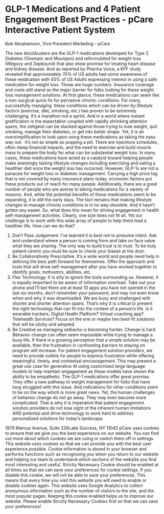 # GLP-1 Medications and 4 Patient Engagement Best Practices - pCare Interactive Patient System

Bob Abrahamson, Vice President Marketing – pCare

The new blockbusters are the GLP-1 medications developed for Type 2 Diabetes (Ozempic and Mounjaro) and reformulated for weight loss (Wegovy and Zepbound) that also show promise for treating heart disease and kidney disease. And as reported by Pharma Voice, a KFF study revealed that approximately 70% of US adults had some awareness of these medication with 45% of US Adults expressing interest in using a safe medication for weight loss. Those are huge numbers. Insurance coverage and costs still stand as the major barrier for folks looking for these weight loss management solutions.
At first glance, these medications can seem like a non-surgical quick fix for pervasive chronic conditions. For many, successfully managing  these conditions which can be driven by lifestyle factors (exercise, diet, smoking, etc.) has proven to be extremely challenging. It’s a marathon not a sprint. And in a world where instant gratification is the expectation coupled with rapidly shrinking attention spans, the zeitgeist can be stacked against those trying to lose weight, quit smoking, manage their diabetes, or get into better shape.
Yet, it is an oversimplification to look upon using these medications as taking the easy way out.  It’s not as simple as popping a pill. There are injections schedules, often steep financial impacts, and the need to exercise and build muscle mass to prepare the body for what can be substantial weight loss. In many cases, these medications have acted as a catalyst toward helping people make seemingly lasting lifestyle changes including exercising and eating a healthier diet once the weight loss has occurred.
However, GLP-1s are not a panacea for weight loss or diabetes management. Carrying a high price tag that is not covered by many insurance plans today, economic factors put these products out of reach for many people. Additionally, there are a great number of people who are averse to taking medications for a variety of reasons. And, while the potential benefits of these medications seem to be expanding, it is still the early days. The fact remains that making lifestyle changes to manage chronic conditions is in no way obsolete. And it hasn’t gotten any easier. So, what does this mean for driving engagement in health self-management activities.
Clearly, one size does not fit all. Yet our challenge is to work with this wide array of people to help them lead a healthier life. How can we do that?
1. Don’t Pass Judgement. I’ve learned it is best not to presume intent. Ask and understand where a person is coming from and take on face value what they are sharing. The only way to build trust is to trust. To be truly patient centric you must be sure to check your biases at the door.
2. Be Collaboratively Prescriptive. It’s a wide world and people need help in defining the best path forward for themselves. Offer the approach and tools that will drive self-management after you have worked together to identify goals, motivators, abilities, etc.
3. Flex Technology. It is silly to ignore the tools surrounding us. However, it is equally important to be aware of information overload. Take out your phone and I’ll bet there are at least 10 apps you have not opened in the last six months, don’t remember your password, and may not even know when and why it was downloaded. We are busy and challenged with shorter and shorter attention spans. That’s why it is critical to present the right technology that can fit into the context of a person’s life. Is it wearable trackers, Digital Health Platform? Virtual coaching app? Telehealth Services? Focus on the one or maybe two best-fit solutions that will be sticky and adopted.
4. Be Creative as managing setbacks is becoming harder. Change is hard. Behavior change can often seem impossible while trying to manage a busy life. If there is a growing perception that a simple solution may be available, then the frustration in confronting barriers to staying on program will increase. For patient engagement solution providers, we need to provide outlets for people to express frustration while offering meaningful, timely, and contextual encouragement. This may present a great use case for generative AI using customized large language models to help maintain engagement as these models have shown the ability to be empathetic.
The GLP-1 medications offer great promise. They offer a new pathway to weight management for folks that have long struggled with this issue. And indications for other conditions seem to be on the way which is more great news. Yet, the human challenges of behavior change do not go away. They may even become more complicated. That is why it is imperative that patient engagement solution providers do not lose sight of the inherent human limitations AND potential and drive technology to work hard to address personalized solutions for today’s landscape.

1979 Marcus Avenue, Suite 226Lake Success, NY 11042
pCare uses cookies to ensure that we give you the best experience on our website. You can find out more about which cookies we are using or switch them off in settings.
This website uses cookies so that we can provide you with the best user experience possible. Cookie information is stored in your browser and performs functions such as recognising you when you return to our website and helping our team to understand which sections of the website you find most interesting and useful.
Strictly Necessary Cookie should be enabled at all times so that we can save your preferences for cookie settings.
If you disable this cookie, we will not be able to save your preferences. This means that every time you visit this website you will need to enable or disable cookies again.
This website uses Google Analytics to collect anonymous information such as the number of visitors to the site, and the most popular pages.
Keeping this cookie enabled helps us to improve our website.
Please enable Strictly Necessary Cookies first so that we can save your preferences!